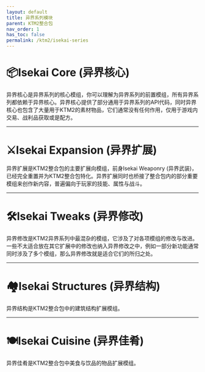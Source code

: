 ```yaml
---
layout: default
title: 异界系列模块
parent: KTM2整合包
nav_order: 1
has_toc: false
permalink: /ktm2/isekai-series
---
```


# 📦Isekai Core (异界核心)

异界核心是异界系列的核心模组，你可以理解为异界系列的前置模组，所有异界系列都依赖于异界核心。异界核心提供了部分通用于异界系列的API代码，同时异界核心也包含了大量用于KTM2的素材物品，它们通常没有任何作用，仅用于游戏内交易、战利品获取或是配方。

<hr />

# ⚔️Isekai Expansion (异界扩展)

异界扩展是KTM2整合包的主要扩展向模组，前身Isekai Weaponry (异界武装)，已经完全重置并为KTM2整合包特化。异界扩展同时也桥接了整合包内的部分重要模组来创作新内容，普遍偏向于玩家的技能、属性与战斗。

<hr />

# 🛠️Isekai Tweaks (异界修改)

异界修改是KTM2异界系列中最混杂的模组，它涉及了对各项模组的修改与改进。一些不太适合放在其它扩展中的修改也纳入异界修改之中，例如一部分新功能通常同时涉及了多个模组，那么异界修改就是适合它们的所归之处。

<hr />

# 🏘️Isekai Structures (异界结构)

异界结构是KTM2整合包中的建筑结构扩展模组。

<hr />

# 🍽️Isekai Cuisine (异界佳肴)

异界佳肴是KTM2整合包中美食与饮品的物品扩展模组。